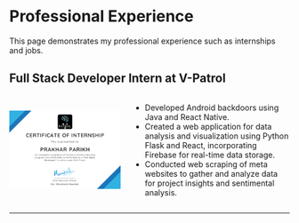 # Professional Experience

This page demonstrates my professional experience such as internships and jobs.

## Full Stack Developer Intern at V-Patrol

<div style="display: flex; align-items: center;">
  <img src="./vpatrol-internship.png" alt="Certificate" style="width: 200px; margin-right: 20px;">
  <ul>
    <li>Developed Android backdoors using Java and React Native.</li>
    <li>Created a web application for data analysis and visualization using Python Flask and React, incorporating Firebase for real-time data storage.</li>
    <li>Conducted web scraping of meta websites to gather and analyze data for project insights and sentimental analysis.</li>
  </ul>
</div>

---
